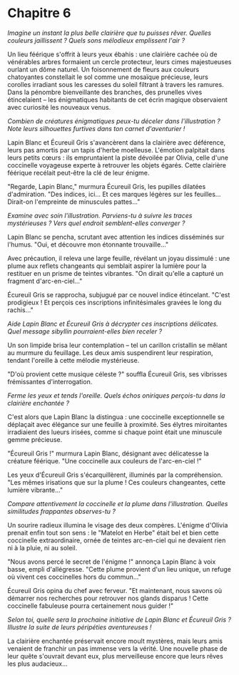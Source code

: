 # Chapitre 6

*Imagine un instant la plus belle clairière que tu puisses rêver. Quelles couleurs jaillissent ? Quels sons mélodieux emplissent l'air ?*

Un lieu féérique s'offrit à leurs yeux ébahis : une clairière cachée où de vénérables arbres formaient un cercle protecteur, leurs cimes majestueuses ourlant un dôme naturel. Un foisonnement de fleurs aux couleurs chatoyantes constellait le sol comme une mosaïque précieuse, leurs corolles irradiant sous les caresses du soleil filtrant à travers les ramures.  Dans la pénombre bienveillante des branches, des prunelles vives étincelaient – les énigmatiques habitants de cet écrin magique observaient avec curiosité les nouveaux venus.

*Combien de créatures énigmatiques peux-tu déceler dans l'illustration ?  Note leurs silhouettes furtives dans ton carnet d'aventurier !*


Lapin Blanc et Écureuil Gris s'avancèrent dans la clairière avec déférence, leurs pas amortis par un tapis d'herbe moelleuse. L'émotion palpitait dans leurs petits cœurs : ils empruntaient la piste dévoilée par Olivia, celle d'une coccinelle voyageuse experte à retrouver les objets égarés. Cette clairière féérique recélait peut-être la clé de leur énigme.

"Regarde, Lapin Blanc," murmura Écureuil Gris, les pupilles dilatées d'admiration. "Des indices, ici... Et ces marques légères sur les feuilles... Dirait-on l'empreinte de minuscules pattes…"

*Examine avec soin l'illustration. Parviens-tu à suivre les traces mystérieuses ? Vers quel endroit semblent-elles converger ?*

Lapin Blanc se pencha, scrutant avec attention les indices disséminés sur l'humus. "Oui, et découvre mon étonnante trouvaille…"


Avec précaution, il releva une large feuille, révélant un joyau dissimulé : une plume aux reflets changeants qui semblait aspirer la lumière pour la restituer en un prisme de teintes vibrantes. "On dirait qu'elle a capturé un fragment d'arc-en-ciel…"

Écureuil Gris se rapprocha, subjugué par ce nouvel indice étincelant. "C'est prodigieux ! Et perçois ces inscriptions infinitésimales gravées le long du rachis…"

*Aide Lapin Blanc et Écureuil Gris à décrypter ces inscriptions délicates. Quel message sibyllin pourraient-elles bien receler ?*


Un son limpide brisa leur contemplation – tel un carillon cristallin se mêlant au murmure du feuillage. Les deux amis suspendirent leur respiration, tendant l'oreille à cette mélodie mystérieuse.

"D'où provient cette musique céleste ?"  souffla Écureuil Gris, ses vibrisses frémissantes d'interrogation.

*Ferme les yeux et tends l'oreille. Quels échos oniriques perçois-tu dans la clairière enchantée ?*

C'est alors que Lapin Blanc la distingua : une coccinelle exceptionnelle se déplaçait avec élégance sur une feuille à proximité. Ses élytres miroitantes irradiaient des lueurs irisées, comme si chaque point était une minuscule gemme précieuse.

"Écureuil Gris !"  murmura Lapin Blanc, désignant avec délicatesse la créature féérique. "Une coccinelle aux couleurs de l'arc-en-ciel !"


Les yeux d'Écureuil Gris s'écarquillèrent, illuminés par la compréhension. "Les mêmes irisations que sur la plume ! Ces couleurs changeantes, cette lumière vibrante…"

*Compare attentivement la coccinelle et la plume dans l'illustration. Quelles similitudes frappantes observes-tu ?*

Un sourire radieux illumina le visage des deux compères. L'énigme d'Olivia prenait enfin tout son sens : le "Matelot en Herbe" était bel et bien cette coccinelle extraordinaire, ornée de teintes arc-en-ciel qui ne devaient rien ni à la pluie, ni au soleil.

"Nous avons percé le secret de l'énigme !"  annonça Lapin Blanc à voix basse, empli d'allégresse. "Cette plume provient d'un lieu unique, un refuge où vivent ces coccinelles hors du commun…"

Écureuil Gris opina du chef avec ferveur. "Et maintenant, nous savons où démarrer nos recherches pour retrouver nos glands disparus ! Cette coccinelle fabuleuse pourra certainement nous guider !"

*Selon toi, quelle sera la prochaine initiative de Lapin Blanc et Écureuil Gris ?  Illustre la suite de leurs péripéties aventureuses !*

La clairière enchantée préservait encore moult mystères, mais leurs amis venaient de franchir un pas immense vers la vérité. Une nouvelle phase de leur quête s'ouvrait devant eux, plus merveilleuse encore que leurs rêves les plus audacieux...